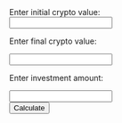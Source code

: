 <html>
	<body>
		<div>Enter initial crypto value:</div> <input id="initial" type="number" name="initial">
		<p>Enter final crypto value:</p> <input id="final" type="number" name="final">
		<p>Enter investment amount:</p> <input id="investAmount" type="number" name="investAmount">
		<br/>
		<button onClick="calculate()">Calculate</button>
		<br/>
		<p id="show1" style="display:none;">Your current value would be: $<span id="earnings"></span></p>
		<p id="show2" style="display:none;"><span id="earningsString"></span></p>
	</body>
</html>

<script>
	var initial;
	var final;
	var investAmount;
	var submitted = false;
	var perIncrease = 0;
	var newAmount = 0;
	var earnings = 0;
	var earningsString = "";
	function calculate() {
		this.initial = document.getElementById("initial").value;
		this.final = document.getElementById("final").value;
		this.investAmount = document.getElementById("investAmount").value;
		this.submitted = true;
		console.log(this.submitted);
		this.perIncrease = 100*((this.final-this.initial)/Math.abs(this.initial));
		this.newAmount = this.investAmount*this.perIncrease;
		this.earnings = this.newAmount-this.investAmount;
		if ((this.earnings) >= 0 ){
			this.earningsString =  "You earnt: $" + String(this.earnings);
		} else {
			this.earningsString = "You lost: $" + String(Math.abs(this.earnings));
		}
		console.log(this.earnings);
		console.log(this.earningsString);
		document.getElementById('earnings').innerHTML = String(this.earnings);
		document.getElementById('earningsString').innerHTML = this.earningsString;
		document.getElementById('show1').style.display = "";
		document.getElementById('show2').style.display = "";
	}
</script>
